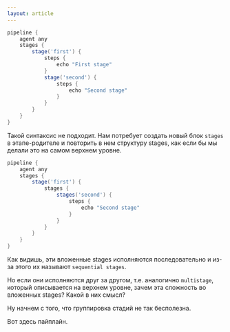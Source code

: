 ```yaml
---
layout: article
---
```

```groovy
pipeline {
    agent any
    stages {
        stage('first') {
            steps {
                echo "First stage"
            }
            stage('second') {
                steps {
                    echo "Second stage"
                }
            }
        }
    }
}
```

Такой синтаксис не подходит. Нам потребует создать новый блок `stages` в этапе-родителе и повторить в нем структуру stages, как если бы мы делали это на самом верхнем уровне.

```groovy
pipeline {
    agent any
    stages {
        stage('first') {
            stages {
                stages('second') {
                    steps {
                        echo "Second stage"
                    }
                }
            }
        }
    }
}
```

Как видишь, эти вложенные stages исполняются последовательно и из-за этого их называют `sequential stages`.

Но если они исполняются друг за другом, т.е. аналогично `multistage`, который описывается на верхнем уровне, зачем эта сложность во вложенных stages? Какой в них смысл?

Ну начнем с того, что группировка стадий не так бесполезна.

Вот здесь пайплайн.
